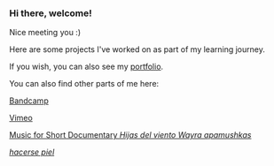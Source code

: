 ### Hi there, welcome! 

Nice meeting you :) 

Here are some projects I've worked on as part of my learning journey. 

If you wish, you can also see my [portfolio](https://tomasproanop.github.io).

You can also find other parts of me here: 

[Bandcamp](https://tomasproano.bandcamp.com)

[Vimeo](https://vimeo.com/tomasproano)

[Music for Short Documentary *Hijas del viento Wayra apamushkas*](https://www.youtube.com/watch?v=-2Zx_ZJ9HQE)

[*hacerse piel*](https://tomasproanop.github.io/hacerse-piel)

